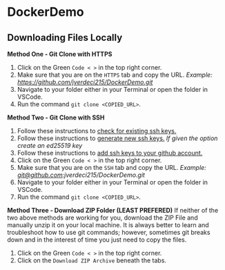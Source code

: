 # DockerDemo

## Downloading Files Locally
**Method One - Git Clone with HTTPS**
1.  Click on the Green ```Code < >``` in the top right corner.
2.  Make sure that you are on the ```HTTPS``` tab and copy the URL.
*Example: https://github.com/jverdeci215/DockerDemo.git*
3.  Navigate to your folder either in your Terminal or open the folder in VSCode.
4.  Run the command ```git clone <COPIED_URL>```.

**Method Two - Git Clone with SSH**
1.  Follow these instructions to [check for existing ssh keys.](https://docs.github.com/en/authentication/connecting-to-github-with-ssh/checking-for-existing-ssh-keys)
2.  Follow these instructions to [generate new ssh keys.](https://docs.github.com/en/authentication/connecting-to-github-with-ssh/generating-a-new-ssh-key-and-adding-it-to-the-ssh-agent)
*If given the option create an ed25519 key*
3.  Follow these instructions to [add ssh keys to your github account.](https://docs.github.com/en/authentication/connecting-to-github-with-ssh/adding-a-new-ssh-key-to-your-github-account)
4.  Click on the Green ```Code < >``` in the top right corner.
5.  Make sure that you are on the ```SSH``` tab and copy the URL.
*Example: git@github.com:jverdeci215/DockerDemo.git*
6.  Navigate to your folder either in your Terminal or open the folder in VSCode.
7.  Run the command ```git clone <COPIED_URL>```.

**Method Three - Download ZIP Folder (LEAST PREFERED)**
If neither of the two above methods are working for you, download the ZIP File and manually unzip it on your local machine. It is always better to learn and troubleshoot how to use git commands; however, sometimes git breaks down and in the interest of time you just need to copy the files.
1.  Click on the Green ```Code < >``` in the top right corner.
2.  Click on the ```Download ZIP Archive``` beneath the tabs.
